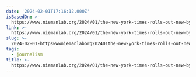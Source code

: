 ```yaml
---
date: '2024-02-01T17:16:12.000Z'
isBasedOn: >-
  https://www.niemanlab.org/2024/01/the-new-york-times-rolls-out-new-byline-pages/
link: >-
  https://www.niemanlab.org/2024/01/the-new-york-times-rolls-out-new-byline-pages/
slug: >-
  2024-02-01-httpswwwniemanlaborg202401the-new-york-times-rolls-out-new-byline-pages
tags:
  - journalism
title: >-
  https://www.niemanlab.org/2024/01/the-new-york-times-rolls-out-new-byline-pages/
---
```


